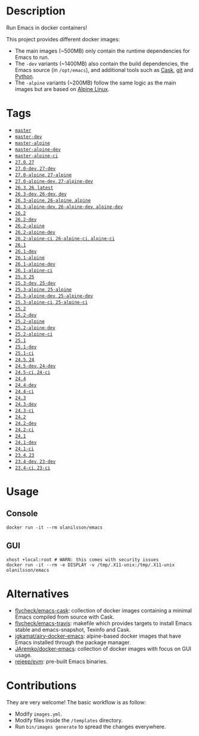 # Description

Run Emacs in docker containers!

This project provides different docker images:

- The main images (~500MB) only contain the runtime dependencies for Emacs to run.
- The `-dev` variants (~1400MB) also contain the build dependencies, the Emacs source (in `/opt/emacs`), and additional
  tools such as [Cask](https://cask.readthedocs.io), [git](https://git-scm.com) and [Python](https://www.python.org).
- The `-alpine` variants (~200MB) follow the same logic as the main images but are based on
  [Alpine Linux](https://alpinelinux.org).

# Tags

- [`master`](https://github.com/snogge/docker-emacs/blob/master/master/ubuntu/18.04/Dockerfile)
- [`master-dev`](https://github.com/snogge/docker-emacs/blob/master/master/ubuntu/18.04/Dockerfile)
- [`master-alpine`](https://github.com/snogge/docker-emacs/blob/master/master/alpine/3.9/Dockerfile)
- [`master-alpine-dev`](https://github.com/snogge/docker-emacs/blob/master/master/alpine/3.9/Dockerfile)
- [`master-alpine-ci`](https://github.com/snogge/docker-emacs/blob/master/master/alpine/3.9/Dockerfile)
- [`27.0`, `27`](https://github.com/snogge/docker-emacs/blob/master/27.0/ubuntu/18.04/Dockerfile)
- [`27.0-dev`, `27-dev`](https://github.com/snogge/docker-emacs/blob/master/27.0/ubuntu/18.04/Dockerfile)
- [`27.0-alpine`, `27-alpine`](https://github.com/snogge/docker-emacs/blob/master/27.0/alpine/3.9/Dockerfile)
- [`27.0-alpine-dev`, `27-alpine-dev`](https://github.com/snogge/docker-emacs/blob/master/27.0/alpine/3.9/Dockerfile)
- [`26.3`, `26`, `latest`](https://github.com/snogge/docker-emacs/blob/master/26.3/ubuntu/18.04/Dockerfile)
- [`26.3-dev`, `26-dev`, `dev`](https://github.com/snogge/docker-emacs/blob/master/26.3/ubuntu/18.04/Dockerfile)
- [`26.3-alpine`, `26-alpine`, `alpine`](https://github.com/snogge/docker-emacs/blob/master/26.3/alpine/3.9/Dockerfile)
- [`26.3-alpine-dev`, `26-alpine-dev`, `alpine-dev`](https://github.com/snogge/docker-emacs/blob/master/26.3/alpine/3.9/Dockerfile)
- [`26.2`](https://github.com/snogge/docker-emacs/blob/master/26.2/ubuntu/18.04/Dockerfile)
- [`26.2-dev`](https://github.com/snogge/docker-emacs/blob/master/26.2/ubuntu/18.04/Dockerfile)
- [`26.2-alpine`](https://github.com/snogge/docker-emacs/blob/master/26.2/alpine/3.9/Dockerfile)
- [`26.2-alpine-dev`](https://github.com/snogge/docker-emacs/blob/master/26.2/alpine/3.9/Dockerfile)
- [`26.2-alpine-ci`, `26-alpine-ci`, `alpine-ci`](https://github.com/snogge/docker-emacs/blob/master/26.2/alpine/3.9/Dockerfile)
- [`26.1`](https://github.com/snogge/docker-emacs/blob/master/26.1/ubuntu/18.04/Dockerfile)
- [`26.1-dev`](https://github.com/snogge/docker-emacs/blob/master/26.1/ubuntu/18.04/Dockerfile)
- [`26.1-alpine`](https://github.com/snogge/docker-emacs/blob/master/26.1/alpine/3.9/Dockerfile)
- [`26.1-alpine-dev`](https://github.com/snogge/docker-emacs/blob/master/26.1/alpine/3.9/Dockerfile)
- [`26.1-alpine-ci`](https://github.com/snogge/docker-emacs/blob/master/26.1/alpine/3.9/Dockerfile)
- [`25.3`, `25`](https://github.com/snogge/docker-emacs/blob/master/25.3/ubuntu/18.04/Dockerfile)
- [`25.3-dev`, `25-dev`](https://github.com/snogge/docker-emacs/blob/master/25.3/ubuntu/18.04/Dockerfile)
- [`25.3-alpine`, `25-alpine`](https://github.com/snogge/docker-emacs/blob/master/25.3/alpine/3.9/Dockerfile)
- [`25.3-alpine-dev`, `25-alpine-dev`](https://github.com/snogge/docker-emacs/blob/master/25.3/alpine/3.9/Dockerfile)
- [`25.3-alpine-ci`, `25-alpine-ci`](https://github.com/snogge/docker-emacs/blob/master/25.3/alpine/3.9/Dockerfile)
- [`25.2`](https://github.com/snogge/docker-emacs/blob/master/25.2/ubuntu/18.04/Dockerfile)
- [`25.2-dev`](https://github.com/snogge/docker-emacs/blob/master/25.2/ubuntu/18.04/Dockerfile)
- [`25.2-alpine`](https://github.com/snogge/docker-emacs/blob/master/25.2/alpine/3.9/Dockerfile)
- [`25.2-alpine-dev`](https://github.com/snogge/docker-emacs/blob/master/25.2/alpine/3.9/Dockerfile)
- [`25.2-alpine-ci`](https://github.com/snogge/docker-emacs/blob/master/25.2/alpine/3.9/Dockerfile)
- [`25.1`](https://github.com/snogge/docker-emacs/blob/master/25.1/ubuntu/18.04/Dockerfile)
- [`25.1-dev`](https://github.com/snogge/docker-emacs/blob/master/25.1/ubuntu/18.04/Dockerfile)
- [`25.1-ci`](https://github.com/snogge/docker-emacs/blob/master/25.1/ubuntu/18.04/Dockerfile)
- [`24.5`, `24`](https://github.com/snogge/docker-emacs/blob/master/24.5/ubuntu/18.04/Dockerfile)
- [`24.5-dev`, `24-dev`](https://github.com/snogge/docker-emacs/blob/master/24.5/ubuntu/18.04/Dockerfile)
- [`24.5-ci`, `24-ci`](https://github.com/snogge/docker-emacs/blob/master/24.5/ubuntu/18.04/Dockerfile)
- [`24.4`](https://github.com/snogge/docker-emacs/blob/master/24.4/ubuntu/12.04/Dockerfile)
- [`24.4-dev`](https://github.com/snogge/docker-emacs/blob/master/24.4/ubuntu/12.04/Dockerfile)
- [`24.4-ci`](https://github.com/snogge/docker-emacs/blob/master/24.4/ubuntu/12.04/Dockerfile)
- [`24.3`](https://github.com/snogge/docker-emacs/blob/master/24.3/ubuntu/12.04/Dockerfile)
- [`24.3-dev`](https://github.com/snogge/docker-emacs/blob/master/24.3/ubuntu/12.04/Dockerfile)
- [`24.3-ci`](https://github.com/snogge/docker-emacs/blob/master/24.3/ubuntu/12.04/Dockerfile)
- [`24.2`](https://github.com/snogge/docker-emacs/blob/master/24.2/ubuntu/12.04/Dockerfile)
- [`24.2-dev`](https://github.com/snogge/docker-emacs/blob/master/24.2/ubuntu/12.04/Dockerfile)
- [`24.2-ci`](https://github.com/snogge/docker-emacs/blob/master/24.2/ubuntu/12.04/Dockerfile)
- [`24.1`](https://github.com/snogge/docker-emacs/blob/master/24.1/ubuntu/12.04/Dockerfile)
- [`24.1-dev`](https://github.com/snogge/docker-emacs/blob/master/24.1/ubuntu/12.04/Dockerfile)
- [`24.1-ci`](https://github.com/snogge/docker-emacs/blob/master/24.1/ubuntu/12.04/Dockerfile)
- [`23.4`, `23`](https://github.com/snogge/docker-emacs/blob/master/23.4/ubuntu/12.04/bootstrap/Dockerfile)
- [`23.4-dev`, `23-dev`](https://github.com/snogge/docker-emacs/blob/master/23.4/ubuntu/12.04/bootstrap/Dockerfile)
- [`23.4-ci`, `23-ci`](https://github.com/snogge/docker-emacs/blob/master/23.4/ubuntu/12.04/bootstrap/Dockerfile)

# Usage

## Console

``` shell
docker run -it --rm olanilsson/emacs
```

## GUI

``` shell
xhost +local:root # WARN: this comes with security issues
docker run -it --rm -e DISPLAY -v /tmp/.X11-unix:/tmp/.X11-unix olanilsson/emacs
```

# Alternatives

- [flycheck/emacs-cask](https://hub.docker.com/r/flycheck/emacs-cask): collection of docker images containing a
  minimal Emacs compiled from source with Cask.
- [flycheck/emacs-travis](https://github.com/flycheck/emacs-travis): makefile which provides targets to
  install Emacs stable and emacs-snapshot, Texinfo and Cask.
- [jgkamat/airy-docker-emacs](https://github.com/jgkamat/airy-docker-emacs): alpine-based docker images that have
  Emacs installed through the package manager.
- [JAremko/docker-emacs](https://github.com/JAremko/docker-emacs): collection of docker images with focus on GUI usage.
- [rejeep/evm](https://github.com/rejeep/evm): pre-built Emacs binaries.

# Contributions

They are very welcome! The basic workflow is as follow:

- Modify `images.yml`.
- Modify files inside the `/templates` directory.
- Run `bin/images generate` to spread the changes everywhere.
